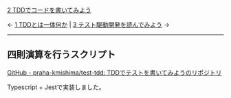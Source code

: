 [2 TDDでコードを書いてみよう](2%20TDDでコードを書いてみよう.md)

← [1 TDDとは一体何か](1%20TDDとは一体何か.md) | [3 テスト駆動開発を読んでみよう](3%20テスト駆動開発を読んでみよう.md) →

---

## 四則演算を行うスクリプト


[GitHub - praha-kmishima/test-tdd: TDDでテストを書いてみようのリポジトリ](https://github.com/praha-kmishima/test-tdd)

Typescript + Jestで実装しました。